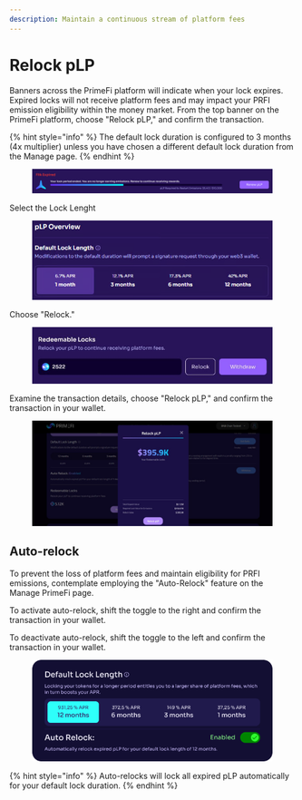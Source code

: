 ```yaml
---
description: Maintain a continuous stream of platform fees
---
```


# Relock pLP

Banners across the PrimeFi platform will indicate when your lock expires. Expired locks will not receive platform fees and may impact your PRFI emission eligibility within the money market. From the top banner on the PrimeFi platform, choose "Relock pLP," and confirm the transaction.

{% hint style="info" %}
The default lock duration is configured to 3 months (4x multiplier) unless you have chosen a different default lock duration from the Manage page.
{% endhint %}

<figure><img src="../.gitbook/assets/Frame 738 (2).jpg" alt=""><figcaption></figcaption></figure>

Select the Lock Lenght

<figure><img src="../.gitbook/assets/image (127).png" alt=""><figcaption></figcaption></figure>

Choose "Relock."

<figure><img src="../.gitbook/assets/image (1) (1).png" alt=""><figcaption></figcaption></figure>

Examine the transaction details, choose "Relock pLP," and confirm the transaction in your wallet.

<figure><img src="../.gitbook/assets/image (3) (1).png" alt=""><figcaption></figcaption></figure>

## Auto-relock

To prevent the loss of platform fees and maintain eligibility for PRFI emissions, contemplate employing the "Auto-Relock" feature on the Manage PrimeFi page.

To activate auto-relock, shift the toggle to the right and confirm the transaction in your wallet.

To deactivate auto-relock, shift the toggle to the left and confirm the transaction in your wallet.

<figure><img src="../.gitbook/assets/image (97).png" alt=""><figcaption></figcaption></figure>

{% hint style="info" %}
Auto-relocks will lock all expired pLP automatically for your default lock duration.
{% endhint %}
